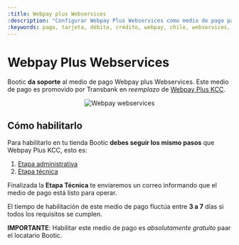 ```yaml
---
:title: Webpay plus Webservices
:description: "Configurar Webpay Plus Webservices como medio de pago para Chile"
:keywords: pago, tarjeta, débito, crédito, webpay, chile, webservices, checkout, carro, carrito, api, key, certificacion
---
```


# Webpay Plus Webservices

Bootic **da soporte** al medio de pago Webpay plus Webservices. Este medio de pago
es promovido por Transbank en _reemplazo_ de [Webpay Plus KCC][kcc].

<div style="text-align:center">
  <img src="/img/configuracion/wpws-logo.png" alt="Webpay webservices">
</div>

## Cómo habilitarlo

Para habilitarlo en tu tienda Bootic **debes seguir los mismo pasos** que Webpay
Plus KCC, esto es:

1. [ Etapa administrativa ][administrativa]
2. [ Etapa técnica ][tecnica]

Finalizada la **Etapa Técnica** te enviaremos un correo informando que el medio de
pago está listo para operar.

<div class="note info">
<p>El tiempo de habilitación de este medio de pago fluctúa entre <strong>3 a 7</strong> días si
todos los requisitos se cumplen.</p>
</div>

**IMPORTANTE**: Habilitar este medio de pago es _absolutamente gratuito_ paar el
locatario Bootic.

[kcc]:/es/configuracion/medios-de-pago/webpay
[administrativa]:/es/configuracion/medios-de-pago/webpay#toc_2
[tecnica]:/es/configuracion/medios-de-pago/webpay#toc_7
